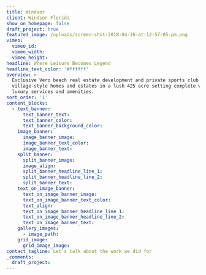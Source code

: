 ```yaml
---
title: Windsor
client: Windsor Florida
show_on_homepage: false
draft_project: true
featured_image: /uploads/screen-shot-2018-04-26-at-12-57-05-pm.png
vimeo:
  vimeo_id:
  vimeo_width:
  vimeo_height:
headline: Where Leisure Becomes Legend
headline_text_color: '#ffffff'
overview: >-
  Exclusive Vero beach real estate development and private sports club with 275
  village-style homes and estates in a lush 425 acre setting complete with
  luxury services and amenities.
sort_order: '1'
content_blocks:
  - text_banner:
      text_banner_text:
      text_banner_color:
      text_banner_background_color:
    image_banner:
      image_banner_image:
      image_banner_text_color:
      image_banner_text:
    split_banner:
      split_banner_image:
      image_align:
      split_banner_headline_line_1:
      split_banner_headline_line_2:
      split_banner_text:
    text_on_image_banner:
      text_on_image_banner_image:
      text_on_image_banner_text_color:
      text_align:
      text_on_image_banner_headline_line_1:
      text_on_image_banner_headline_line_2:
      text_on_image_banner_text:
    gallery_images:
      - image_path:
    grid_image:
      grid_image_image:
contact_tagline: Let’s talk about the work we did for
_comments:
  draft_project:
---
```

